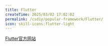 ```yaml
---
title: Flutter
createTime: 2025/03/02 17:02:02
permalink: /csdiy/popular-framework/Flutter/
icon: skill-icons:flutter-light
---
```


[Flutter官方网站](https://flutter.cn/)